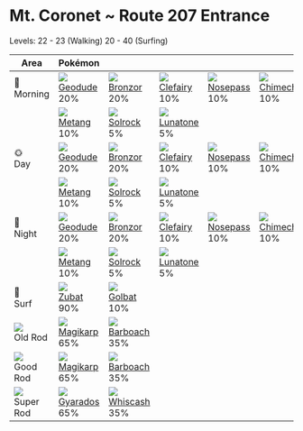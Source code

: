 # Mt. Coronet ~ Route 207 Entrance
Levels: 22 - 23 (Walking) 20 - 40 (Surfing)

Area                         | Pokémon                         | &nbsp;                          | &nbsp;                          | &nbsp;                          | &nbsp;                          | &nbsp;                        | 
---                          | ---                             | ---                             | ---                             | ---                             | ---                             | ---                           | 
🌅<br>Morning                 | ![][074]<br> [Geodude]<br> 20%  | ![][436]<br> [Bronzor]<br> 20%  | ![][035]<br> [Clefairy]<br> 10% | ![][299]<br> [Nosepass]<br> 10% | ![][358]<br> [Chimecho]<br> 10% | ![][042]<br> [Golbat]<br> 10% | 
&nbsp;                       | ![][375]<br> [Metang]<br> 10%   | ![][338]<br> [Solrock]<br> 5%   | ![][337]<br> [Lunatone]<br> 5%  | &nbsp;                          | &nbsp;                          | &nbsp;                        | 
🌞<br>Day                     | ![][074]<br> [Geodude]<br> 20%  | ![][436]<br> [Bronzor]<br> 20%  | ![][035]<br> [Clefairy]<br> 10% | ![][299]<br> [Nosepass]<br> 10% | ![][358]<br> [Chimecho]<br> 10% | ![][042]<br> [Golbat]<br> 10% | 
&nbsp;                       | ![][375]<br> [Metang]<br> 10%   | ![][338]<br> [Solrock]<br> 5%   | ![][337]<br> [Lunatone]<br> 5%  | &nbsp;                          | &nbsp;                          | &nbsp;                        | 
🌙<br>Night                   | ![][074]<br> [Geodude]<br> 20%  | ![][436]<br> [Bronzor]<br> 20%  | ![][035]<br> [Clefairy]<br> 10% | ![][299]<br> [Nosepass]<br> 10% | ![][358]<br> [Chimecho]<br> 10% | ![][042]<br> [Golbat]<br> 10% | 
&nbsp;                       | ![][375]<br> [Metang]<br> 10%   | ![][338]<br> [Solrock]<br> 5%   | ![][337]<br> [Lunatone]<br> 5%  | &nbsp;                          | &nbsp;                          | &nbsp;                        | 
🌊<br> Surf                   | ![][041]<br> [Zubat]<br> 90%    | ![][042]<br> [Golbat]<br> 10%   | &nbsp;                          | &nbsp;                          | &nbsp;                          | &nbsp;                        | 
![][old-rod]<br> Old Rod     | ![][129]<br> [Magikarp]<br> 65% | ![][339]<br> [Barboach]<br> 35% | &nbsp;                          | &nbsp;                          | &nbsp;                          | &nbsp;                        | 
![][good-rod]<br> Good Rod   | ![][129]<br> [Magikarp]<br> 65% | ![][339]<br> [Barboach]<br> 35% | &nbsp;                          | &nbsp;                          | &nbsp;                          | &nbsp;                        | 
![][super-rod]<br> Super Rod | ![][130]<br> [Gyarados]<br> 65% | ![][340]<br> [Whiscash]<br> 35% | &nbsp;                          | &nbsp;                          | &nbsp;                          | &nbsp;                        | 

[Clefairy]: ../../pokemon_changes/035/
[Zubat]: ../../pokemon_changes/041/
[Golbat]: ../../pokemon_changes/042/
[Geodude]: ../../pokemon_changes/074/
[Magikarp]: ../../pokemon_changes/129/
[Gyarados]: ../../pokemon_changes/130/
[Nosepass]: ../../pokemon_changes/299/
[Lunatone]: ../../pokemon_changes/337/
[Solrock]: ../../pokemon_changes/338/
[Barboach]: ../../pokemon_changes/339/
[Whiscash]: ../../pokemon_changes/340/
[Chimecho]: ../../pokemon_changes/358/
[Metang]: ../../pokemon_changes/375/
[Bronzor]: ../../pokemon_changes/436/
[good-rod]: ../img/items/good-rod.png
[old-rod]: ../img/items/old-rod.png
[super-rod]: ../img/items/super-rod.png
[035]: ../img/pokemon/035.png
[041]: ../img/pokemon/041.png
[042]: ../img/pokemon/042.png
[074]: ../img/pokemon/074.png
[129]: ../img/pokemon/129.png
[130]: ../img/pokemon/130.png
[299]: ../img/pokemon/299.png
[337]: ../img/pokemon/337.png
[338]: ../img/pokemon/338.png
[339]: ../img/pokemon/339.png
[340]: ../img/pokemon/340.png
[358]: ../img/pokemon/358.png
[375]: ../img/pokemon/375.png
[436]: ../img/pokemon/436.png
